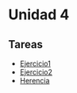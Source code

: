 # Unidad 4
## Tareas
- [Ejercicio1](tareas/ejercicio1/)
- [Ejercicio2](tareas/ejercicio2/)
- [Herencia](tareas/Herencia/)
